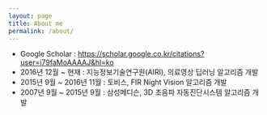 ```yaml
---
layout: page
title: About me
permalink: /about/
---
```

- Google Scholar : https://scholar.google.co.kr/citations?user=i79faMoAAAAJ&hl=ko
- 2016년 12월 ~ 현재       : 지능정보기술연구원(AIRI), 의료영상 딥러닝 알고리즘 개발
- 2015년 9월 ~ 2016년 11월 : 토비스, FIR Night Vision 알고리즘 개발
- 2007년 9월 ~ 2015년 9월  : 삼성메디슨, 3D 초음파 자동진단시스템 알고리즘 개발
